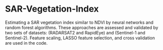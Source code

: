 # SAR-Vegetation-Index
Estimating a SAR vegetation index similar to NDVI by neural networks and random forest algorithms. These approaches are assessed and validated by two sets of datasets: (RADARSAT2 and RapidEye) and (Sentinel-1 and Sentinel-2). Feature scaling, LASSO feature selection, and cross validation are used in the code.
